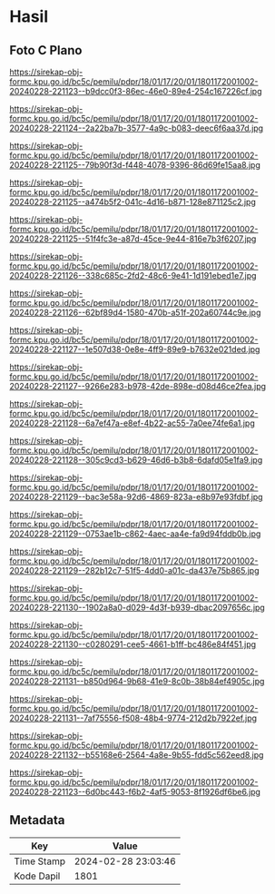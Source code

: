 # Hasil

## Foto C Plano

https://sirekap-obj-formc.kpu.go.id/bc5c/pemilu/pdpr/18/01/17/20/01/1801172001002-20240228-221123--b9dcc0f3-86ec-46e0-89e4-254c167226cf.jpg

https://sirekap-obj-formc.kpu.go.id/bc5c/pemilu/pdpr/18/01/17/20/01/1801172001002-20240228-221124--2a22ba7b-3577-4a9c-b083-deec6f6aa37d.jpg

https://sirekap-obj-formc.kpu.go.id/bc5c/pemilu/pdpr/18/01/17/20/01/1801172001002-20240228-221125--79b90f3d-f448-4078-9396-86d69fe15aa8.jpg

https://sirekap-obj-formc.kpu.go.id/bc5c/pemilu/pdpr/18/01/17/20/01/1801172001002-20240228-221125--a474b5f2-041c-4d16-b871-128e871125c2.jpg

https://sirekap-obj-formc.kpu.go.id/bc5c/pemilu/pdpr/18/01/17/20/01/1801172001002-20240228-221125--51f4fc3e-a87d-45ce-9e44-816e7b3f6207.jpg

https://sirekap-obj-formc.kpu.go.id/bc5c/pemilu/pdpr/18/01/17/20/01/1801172001002-20240228-221126--338c685c-2fd2-48c6-9e41-1d191ebed1e7.jpg

https://sirekap-obj-formc.kpu.go.id/bc5c/pemilu/pdpr/18/01/17/20/01/1801172001002-20240228-221126--62bf89d4-1580-470b-a51f-202a60744c9e.jpg

https://sirekap-obj-formc.kpu.go.id/bc5c/pemilu/pdpr/18/01/17/20/01/1801172001002-20240228-221127--1e507d38-0e8e-4ff9-89e9-b7632e021ded.jpg

https://sirekap-obj-formc.kpu.go.id/bc5c/pemilu/pdpr/18/01/17/20/01/1801172001002-20240228-221127--9266e283-b978-42de-898e-d08d46ce2fea.jpg

https://sirekap-obj-formc.kpu.go.id/bc5c/pemilu/pdpr/18/01/17/20/01/1801172001002-20240228-221128--6a7ef47a-e8ef-4b22-ac55-7a0ee74fe6a1.jpg

https://sirekap-obj-formc.kpu.go.id/bc5c/pemilu/pdpr/18/01/17/20/01/1801172001002-20240228-221128--305c9cd3-b629-46d6-b3b8-6dafd05e1fa9.jpg

https://sirekap-obj-formc.kpu.go.id/bc5c/pemilu/pdpr/18/01/17/20/01/1801172001002-20240228-221129--bac3e58a-92d6-4869-823a-e8b97e93fdbf.jpg

https://sirekap-obj-formc.kpu.go.id/bc5c/pemilu/pdpr/18/01/17/20/01/1801172001002-20240228-221129--0753ae1b-c862-4aec-aa4e-fa9d94fddb0b.jpg

https://sirekap-obj-formc.kpu.go.id/bc5c/pemilu/pdpr/18/01/17/20/01/1801172001002-20240228-221129--282b12c7-51f5-4dd0-a01c-da437e75b865.jpg

https://sirekap-obj-formc.kpu.go.id/bc5c/pemilu/pdpr/18/01/17/20/01/1801172001002-20240228-221130--1902a8a0-d029-4d3f-b939-dbac2097656c.jpg

https://sirekap-obj-formc.kpu.go.id/bc5c/pemilu/pdpr/18/01/17/20/01/1801172001002-20240228-221130--c0280291-cee5-4661-b1ff-bc486e84f451.jpg

https://sirekap-obj-formc.kpu.go.id/bc5c/pemilu/pdpr/18/01/17/20/01/1801172001002-20240228-221131--b850d964-9b68-41e9-8c0b-38b84ef4905c.jpg

https://sirekap-obj-formc.kpu.go.id/bc5c/pemilu/pdpr/18/01/17/20/01/1801172001002-20240228-221131--7af75556-f508-48b4-9774-212d2b7922ef.jpg

https://sirekap-obj-formc.kpu.go.id/bc5c/pemilu/pdpr/18/01/17/20/01/1801172001002-20240228-221132--b55168e6-2564-4a8e-9b55-fdd5c562eed8.jpg

https://sirekap-obj-formc.kpu.go.id/bc5c/pemilu/pdpr/18/01/17/20/01/1801172001002-20240228-221123--6d0bc443-f6b2-4af5-9053-8f1926df6be6.jpg


## Metadata

| Key        | Value               |
| ---------- | ------------------- |
| Time Stamp | 2024-02-28 23:03:46 |
| Kode Dapil | 1801                |



